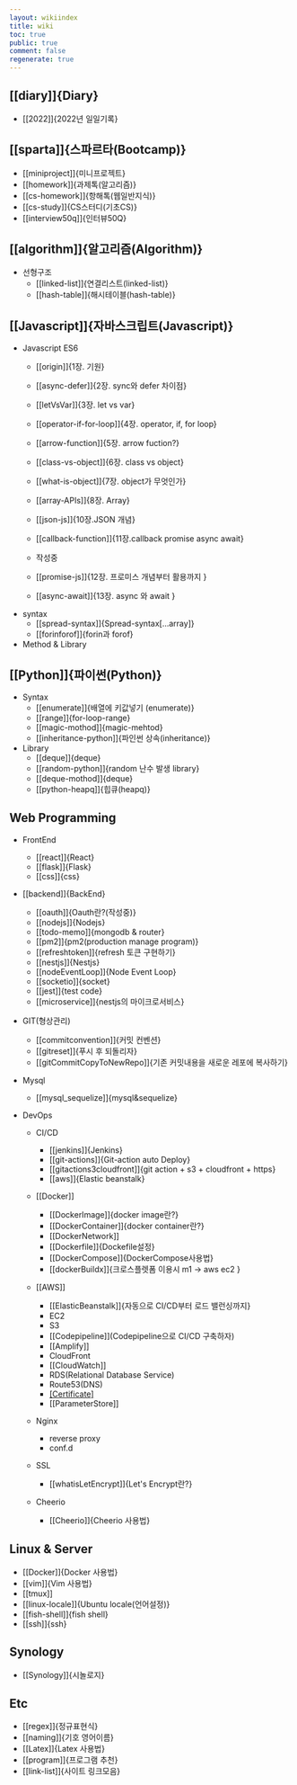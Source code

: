 ```yaml
---
layout: wikiindex
title: wiki
toc: true
public: true
comment: false
regenerate: true
---
```


## [[diary]]{Diary}

- [[2022]]{2022년 일일기록}

## [[sparta]]{스파르타(Bootcamp)}

- [[miniproject]]{미니프로젝트}
- [[homework]]{과제톡(알고리즘)}
- [[cs-homework]]{항해톡(웹일반지식)}
- [[cs-study]]{CS스터디(기초CS)}
- [[interview50q]]{인터뷰50Q}

## [[algorithm]]{알고리즘(Algorithm)}

- 선형구조
  - [[linked-list]]{연결리스트(linked-list)}
  - [[hash-table]]{해시테이블(hash-table)}

## [[Javascript]]{자바스크립트(Javascript)}

- Javascript ES6
  - [[origin]]{1장. 기원}
  - [[async-defer]]{2장. sync와 defer 차이점}
  - [[letVsVar]]{3장. let vs var}
  - [[operator-if-for-loop]]{4장. operator, if, for loop}
  - [[arrow-function]]{5장. arrow fuction?}
  - [[class-vs-object]]{6장. class vs object}
  - [[what-is-object]]{7장. object가 무엇인가}
  - [[array-APIs]]{8장. Array}
  - [[json-js]]{10장.JSON 개념}
  - [[callback-function]]{11장.callback promise async await}

  - 작성중
  - [[promise-js]]{12장. 프로미스 개념부터 활용까지 }
  - [[async-await]]{13장. async 와 await }
- syntax
  - [[spread-syntax]]{Spread-syntax[...array]}
  - [[forinforof]]{forin과 forof}
- Method & Library

## [[Python]]{파이썬(Python)}

- Syntax
  - [[enumerate]]{배열에 키값넣기 (enumerate)}
  - [[range]]{for-loop-range}
  - [[magic-mothod]]{magic-mehtod}
  - [[inheritance-python]]{파인썬 상속(inheritance)}
- Library
  - [[deque]]{deque}
  - [[random-python]]{random 난수 발생 library}
  - [[deque-mothod]]{deque}
  - [[python-heapq]]{힙큐(heapq)}

## Web Programming

- FrontEnd
  - [[react]]{React}
  - [[flask]]{Flask}
  - [[css]]{css}

- [[backend]]{BackEnd}
  - [[oauth]]{Oauth란?(작성중)}
  - [[nodejs]]{Nodejs}
  - [[todo-memo]]{mongodb & router}
  - [[pm2]]{pm2(production manage program)}
  - [[refreshtoken]]{refresh 토큰 구현하기}
  - [[nestjs]]{Nestjs}
  - [[nodeEventLoop]]{Node Event Loop}
  - [[socketio]]{socket}
  - [[jest]]{test code}
  - [[microservice]]{nestjs의 마이크로서비스}

- GIT(형상관리)
  - [[commitconvention]]{커밋 컨벤션}
  - [[gitreset]]{푸시 후 되돌리자}
  - [[gitCommitCopyToNewRepo]]{기존 커밋내용을 새로운 레포에 복사하기}

- Mysql
  - [[mysql_sequelize]]{mysql&sequelize}
  
- DevOps
  - CI/CD
    - [[jenkins]]{Jenkins}
    - [[git-actions]]{Git-action auto Deploy}
    - [[gitactions3cloudfront]]{git action + s3 + cloudfront + https}
    - [[aws]]{Elastic beanstalk}

  - [[Docker]]
    - [[DockerImage]]{docker image란?}
    - [[DockerContainer]]{docker container란?}
    - [[DockerNetwork]]
    - [[Dockerfile]]{Dockefile설정}
    - [[DockerCompose]]{DockerCompose사용법}
    - [[dockerBuildx]]{크로스플렛폼 이용시 m1 -> aws ec2 }

  - [[AWS]]
    - [[ElasticBeanstalk]]{자동으로 CI/CD부터 로드 밸런싱까지}
    - EC2
    - S3
    - [[Codepipeline]](Codepipeline으로 CI/CD 구축하자)
    - [[Amplify]]
    - CloudFront
    - [[CloudWatch]]
    - RDS(Relational Database Service)
    - Route53(DNS)
    - [[Certificate]](SSL)
    - [[ParameterStore]]
    
    

  - Nginx
    - reverse proxy
    - conf.d

  - SSL
    - [[whatisLetEncrypt]]{Let's Encrypt란?}

  - Cheerio
    - [[Cheerio]]{Cheerio 사용법}

## Linux & Server

- [[Docker]]{Docker 사용법}
- [[vim]]{Vim 사용법}
- [[tmux]]
- [[linux-locale]]{Ubuntu locale(언어설정)}
- [[fish-shell]]{fish shell}
- [[ssh]]{ssh}

## Synology

- [[Synology]]{시놀로지}

## Etc

- [[regex]]{정규표현식}
- [[naming]]{기호 영어이름}
- [[Latex]]{Latex 사용법}
- [[program]]{프로그램 추천}
- [[link-list]]{사이트 링크모음}
